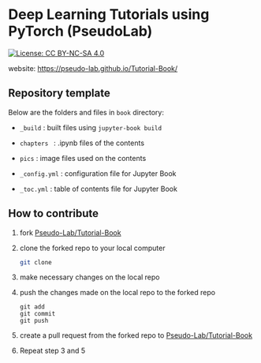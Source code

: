 # Deep Learning Tutorials using PyTorch (PseudoLab)
[![License: CC BY-NC-SA 4.0](https://img.shields.io/badge/License-CC%20BY--NC--SA%204.0-lightgrey.svg)](https://creativecommons.org/licenses/by-nc-sa/4.0/)

website: https://pseudo-lab.github.io/Tutorial-Book/

## Repository template

Below are the folders and files in `book` directory:

- `_build` : built files using `jupyter-book build`

- `chapters ` : .ipynb files of the contents

- `pics` : image files used on the contents
- `_config.yml` : configuration file for Jupyter Book
- `_toc.yml` : table of contents file for Jupyter Book



## How to contribute

1. fork [Pseudo-Lab/Tutorial-Book](https://github.com/Pseudo-Lab/Tutorial-Book)

2. clone the forked repo to your local computer

   ```bash
   git clone
   ```

3. make necessary changes on the local repo

4. push the changes made on the local repo to the forked repo

   ```
   git add
   git commit
   git push
   ```

5. create a pull request from the forked repo to [Pseudo-Lab/Tutorial-Book](https://github.com/Pseudo-Lab/Tutorial-Book)

6. Repeat step 3 and 5

